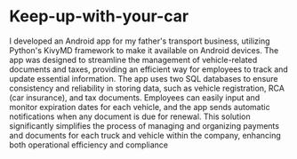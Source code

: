 # Keep-up-with-your-car
I developed an Android app for my father's transport business, utilizing Python's KivyMD framework to make it available on Android devices. The app was designed to streamline the management of vehicle-related documents and taxes, providing an efficient way for employees to track and update essential information. The app uses two SQL databases to ensure consistency and reliability in storing data, such as vehicle registration, RCA (car insurance), and tax documents. Employees can easily input and monitor expiration dates for each vehicle, and the app sends automatic notifications when any document is due for renewal. This solution significantly simplifies the process of managing and organizing payments and documents for each truck and vehicle within the company, enhancing both operational efficiency and compliance
